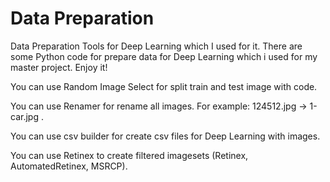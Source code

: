 # Data Preparation
Data Preparation Tools for Deep Learning which I used for it.
There are some Python code for prepare data for Deep Learning which i used for my master project.
Enjoy it!


You can use Random Image Select for split train and test image with code.

You can use Renamer for rename all images. For example: 124512.jpg -> 1-car.jpg .

You can use csv builder for create csv files for Deep Learning with images.

You can use Retinex to create filtered imagesets (Retinex, AutomatedRetinex, MSRCP).
